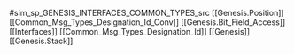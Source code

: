 #sim_sp_GENESIS_INTERFACES_COMMON_TYPES_src
[[Genesis.Position]]
[[Common_Msg_Types_Designation_Id_Conv]]
[[Genesis.Bit_Field_Access]]
[[Interfaces]]
[[Common_Msg_Types_Designation_Id]]
[[Genesis]]
[[Genesis.Stack]]
